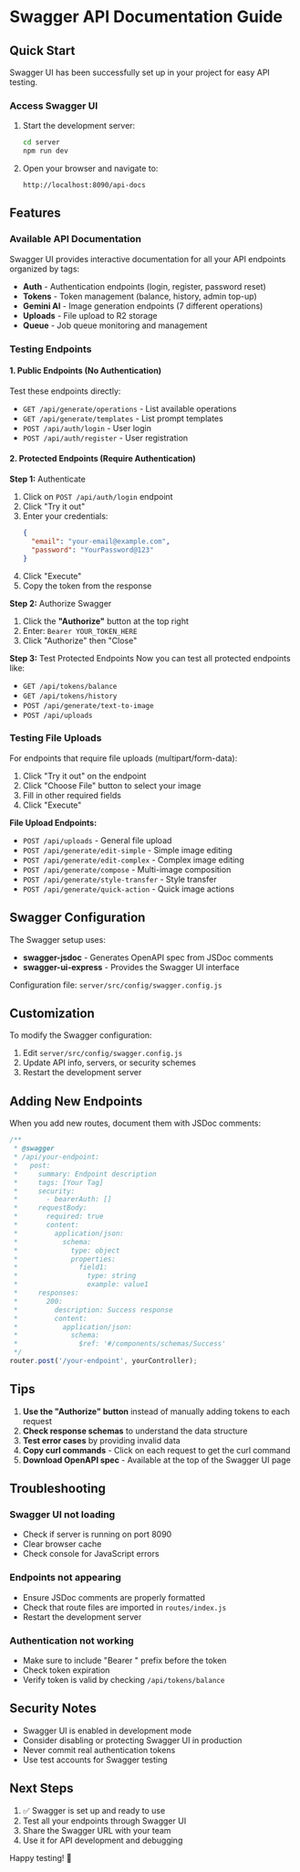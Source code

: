 # Swagger API Documentation Guide

## Quick Start

Swagger UI has been successfully set up in your project for easy API testing.

### Access Swagger UI

1. Start the development server:
   ```bash
   cd server
   npm run dev
   ```

2. Open your browser and navigate to:
   ```
   http://localhost:8090/api-docs
   ```

## Features

### Available API Documentation

Swagger UI provides interactive documentation for all your API endpoints organized by tags:

- **Auth** - Authentication endpoints (login, register, password reset)
- **Tokens** - Token management (balance, history, admin top-up)
- **Gemini AI** - Image generation endpoints (7 different operations)
- **Uploads** - File upload to R2 storage
- **Queue** - Job queue monitoring and management

### Testing Endpoints

#### 1. Public Endpoints (No Authentication)
Test these endpoints directly:
- `GET /api/generate/operations` - List available operations
- `GET /api/generate/templates` - List prompt templates
- `POST /api/auth/login` - User login
- `POST /api/auth/register` - User registration

#### 2. Protected Endpoints (Require Authentication)

**Step 1:** Authenticate
1. Click on `POST /api/auth/login` endpoint
2. Click "Try it out"
3. Enter your credentials:
   ```json
   {
     "email": "your-email@example.com",
     "password": "YourPassword@123"
   }
   ```
4. Click "Execute"
5. Copy the token from the response

**Step 2:** Authorize Swagger
1. Click the **"Authorize"** button at the top right
2. Enter: `Bearer YOUR_TOKEN_HERE`
3. Click "Authorize" then "Close"

**Step 3:** Test Protected Endpoints
Now you can test all protected endpoints like:
- `GET /api/tokens/balance`
- `GET /api/tokens/history`
- `POST /api/generate/text-to-image`
- `POST /api/uploads`

### Testing File Uploads

For endpoints that require file uploads (multipart/form-data):

1. Click "Try it out" on the endpoint
2. Click "Choose File" button to select your image
3. Fill in other required fields
4. Click "Execute"

**File Upload Endpoints:**
- `POST /api/uploads` - General file upload
- `POST /api/generate/edit-simple` - Simple image editing
- `POST /api/generate/edit-complex` - Complex image editing
- `POST /api/generate/compose` - Multi-image composition
- `POST /api/generate/style-transfer` - Style transfer
- `POST /api/generate/quick-action` - Quick image actions

## Swagger Configuration

The Swagger setup uses:
- **swagger-jsdoc** - Generates OpenAPI spec from JSDoc comments
- **swagger-ui-express** - Provides the Swagger UI interface

Configuration file: `server/src/config/swagger.config.js`

## Customization

To modify the Swagger configuration:

1. Edit `server/src/config/swagger.config.js`
2. Update API info, servers, or security schemes
3. Restart the development server

## Adding New Endpoints

When you add new routes, document them with JSDoc comments:

```javascript
/**
 * @swagger
 * /api/your-endpoint:
 *   post:
 *     summary: Endpoint description
 *     tags: [Your Tag]
 *     security:
 *       - bearerAuth: []
 *     requestBody:
 *       required: true
 *       content:
 *         application/json:
 *           schema:
 *             type: object
 *             properties:
 *               field1:
 *                 type: string
 *                 example: value1
 *     responses:
 *       200:
 *         description: Success response
 *         content:
 *           application/json:
 *             schema:
 *               $ref: '#/components/schemas/Success'
 */
router.post('/your-endpoint', yourController);
```

## Tips

1. **Use the "Authorize" button** instead of manually adding tokens to each request
2. **Check response schemas** to understand the data structure
3. **Test error cases** by providing invalid data
4. **Copy curl commands** - Click on each request to get the curl command
5. **Download OpenAPI spec** - Available at the top of the Swagger UI page

## Troubleshooting

### Swagger UI not loading
- Check if server is running on port 8090
- Clear browser cache
- Check console for JavaScript errors

### Endpoints not appearing
- Ensure JSDoc comments are properly formatted
- Check that route files are imported in `routes/index.js`
- Restart the development server

### Authentication not working
- Make sure to include "Bearer " prefix before the token
- Check token expiration
- Verify token is valid by checking `/api/tokens/balance`

## Security Notes

- Swagger UI is enabled in development mode
- Consider disabling or protecting Swagger UI in production
- Never commit real authentication tokens
- Use test accounts for Swagger testing

## Next Steps

1. ✅ Swagger is set up and ready to use
2. Test all your endpoints through Swagger UI
3. Share the Swagger URL with your team
4. Use it for API development and debugging

Happy testing! 🚀
